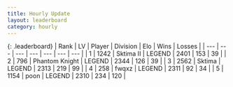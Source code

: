 ```yaml
---
title: Hourly Update
layout: leaderboard
category: hourly
---
```


{: .leaderboard}
| Rank | LV | Player | Division | Elo | Wins | Losses |
| --- | --- | --- | --- | --- | --- | --- |
| <span data-change="0">1</span> | 1242 | <span title="ID: 402846">Sktima II</span> | LEGEND | <span data-change="0">2401</span> | <span data-change="0">153</span> | <span data-change="0">39</span> |
| <span data-change="0">2</span> | 796 | <span title="ID: 742939">Phantom Knight</span> | LEGEND | <span data-change="0">2344</span> | <span data-change="0">126</span> | <span data-change="0">39</span> |
| <span data-change="0">3</span> | 2562 | <span title="ID: 353063">Sktima</span> | LEGEND | <span data-change="0">2313</span> | <span data-change="0">219</span> | <span data-change="0">99</span> |
| <span data-change="0">4</span> | 258 | <span title="ID: 742416">fwqxz</span> | LEGEND | <span data-change="0">2311</span> | <span data-change="0">92</span> | <span data-change="0">34</span> |
| <span data-change="0">5</span> | 1154 | <span title="ID: 540690">poon</span> | LEGEND | <span data-change="0">2310</span> | <span data-change="0">234</span> | <span data-change="0">120</span> |